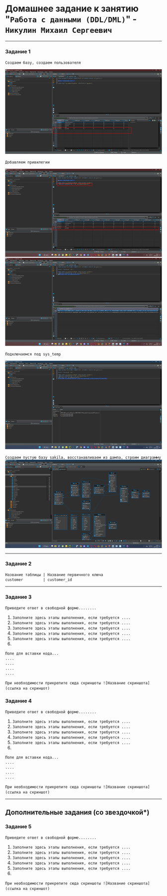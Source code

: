 # Домашнее задание к занятию "`Работа с данными (DDL/DML)`" - `Никулин Михаил Сергеевич`



---

### Задание 1

`Создаем базу, создаем пользователя`

![create_user.png](img%2Fcreate_user.png)

`Добавляем привилегии`

![grand_all_privileges_to_sys_temp.png](img%2Fgrand_all_privileges_to_sys_temp.png)
![privileges.png](img%2Fprivileges.png)

`Подключаемся под sys_temp`

![reconnect_to_db_sys_temp.png](img%2Freconnect_to_db_sys_temp.png)

`Создаем пустую базу sakila, восстанавливаем из дампа, строим диаграмму`
![er.png](img%2Fer.png)


---

### Задание 2

```
Название таблицы | Название первичного ключа
customer         | customer_id
```


---

### Задание 3

`Приведите ответ в свободной форме........`

1. `Заполните здесь этапы выполнения, если требуется ....`
2. `Заполните здесь этапы выполнения, если требуется ....`
3. `Заполните здесь этапы выполнения, если требуется ....`
4. `Заполните здесь этапы выполнения, если требуется ....`
5. `Заполните здесь этапы выполнения, если требуется ....`
6. 

```
Поле для вставки кода...
....
....
....
....
```

`При необходимости прикрепитe сюда скриншоты
![Название скриншота](ссылка на скриншот)`

### Задание 4

`Приведите ответ в свободной форме........`

1. `Заполните здесь этапы выполнения, если требуется ....`
2. `Заполните здесь этапы выполнения, если требуется ....`
3. `Заполните здесь этапы выполнения, если требуется ....`
4. `Заполните здесь этапы выполнения, если требуется ....`
5. `Заполните здесь этапы выполнения, если требуется ....`
6. 

```
Поле для вставки кода...
....
....
....
....
```

`При необходимости прикрепитe сюда скриншоты
![Название скриншота](ссылка на скриншот)`

---
## Дополнительные задания (со звездочкой*)


### Задание 5

`Приведите ответ в свободной форме........`

1. `Заполните здесь этапы выполнения, если требуется ....`
2. `Заполните здесь этапы выполнения, если требуется ....`
3. `Заполните здесь этапы выполнения, если требуется ....`
4. `Заполните здесь этапы выполнения, если требуется ....`
5. `Заполните здесь этапы выполнения, если требуется ....`
6. 

`При необходимости прикрепитe сюда скриншоты
![Название скриншота](ссылка на скриншот)`
